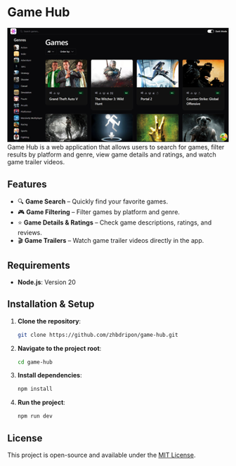 # Game Hub
![Preview](public/preview.png)
Game Hub is a web application that allows users to search for games, filter results by platform and genre, view game details and ratings, and watch game trailer videos.

## Features

- 🔍 **Game Search** – Quickly find your favorite games.
- 🎮 **Game Filtering** – Filter games by platform and genre.
- ⭐ **Game Details & Ratings** – Check game descriptions, ratings, and reviews.
- 🎬 **Game Trailers** – Watch game trailer videos directly in the app.

## Requirements

- **Node.js**: Version 20

## Installation & Setup

1. **Clone the repository**:
   ```sh
   git clone https://github.com/zhbdripon/game-hub.git
   ```

2. **Navigate to the project root**:
   ```sh
   cd game-hub
   ```

3. **Install dependencies**:
   ```sh
   npm install
   ```

4. **Run the project**:
   ```sh
   npm run dev
   ```

## License

This project is open-source and available under the [MIT License](LICENSE).

